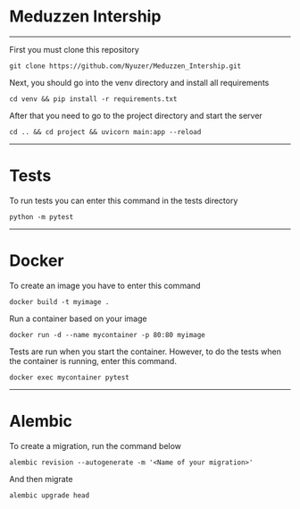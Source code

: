 # Meduzzen Intership

---

First you must clone this repository
```
git clone https://github.com/Nyuzer/Meduzzen_Intership.git
```
Next, you should go into the venv directory and install all requirements
```
cd venv && pip install -r requirements.txt
```
After that you need to go to the project directory and start the server
```
cd .. && cd project && uvicorn main:app --reload
```


---
# Tests
To run tests you can enter this command in the tests directory
```
python -m pytest
```

___

# Docker

To create an image you have to enter this command
```
docker build -t myimage .
```

Run a container based on your image
```
docker run -d --name mycontainer -p 80:80 myimage
```
Tests are run when you start the container. However, to do the tests when the container is running, enter this command.
```
docker exec mycontainer pytest
```

---
# Alembic

To create a migration, run the command below
```
alembic revision --autogenerate -m '<Name of your migration>'
```
And then migrate
```
alembic upgrade head
```

